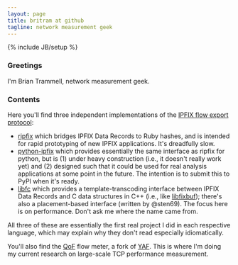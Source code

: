```yaml
---
layout: page
title: britram at github
tagline: network measurement geek
---
```

{% include JB/setup %}

### Greetings

I'm Brian Trammell, network measurement geek.

### Contents

Here you'll find three independent implementations of the [IPFIX flow export protocol][ipfix-protocol]: 

- [ripfix][ripfix] which bridges IPFIX Data Records to Ruby hashes, and is intended for rapid prototyping of new IPFIX applications. It's dreadfully slow.
- [python-ipfix][python-ipfix] which provides essentially the same interface as ripfix for python, but is (1) under heavy construction (i.e., it doesn't really work yet) and (2) designed such that it could be used for real analysis applications at some point in the future. The intention is to submit this to PyPI when it's ready.
- [libfc][libfc] which provides a template-transcoding interface between IPFIX Data Records and C data structures in C++ (i.e., like [libfixbuf][libfixbuf]); there's also a placement-based interface (written by @sten69). The focus here is on performance. Don't ask me where the name came from.

All three of these are essentially the first real project I did in each respective language, which may explain why they don't read especially idiomatically.

You'll also find the [QoF][qof] flow meter, a fork of [YAF][yaf]. This is where I'm doing my current research on large-scale TCP performance measurement.

[ipfix-protocol]: http://tools.ietf.org/html/draft-ietf-ipfix-protocol-rfc5101bis
[ripfix]: https://github.com/britram/ripfix
[python-ipfix]: https://github.com/britram/python-ipfix
[libfc]:  https://github.com/britram/libfc
[qof]:  https://github.com/britram/qof

[yaf]:  http://tools.netsa.cert.org/yaf
[libfixbuf]:  http://tools.netsa.cert.org/fixbuf


